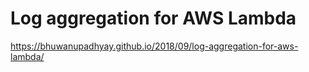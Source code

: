 # Log aggregation for AWS Lambda

https://bhuwanupadhyay.github.io/2018/09/log-aggregation-for-aws-lambda/
